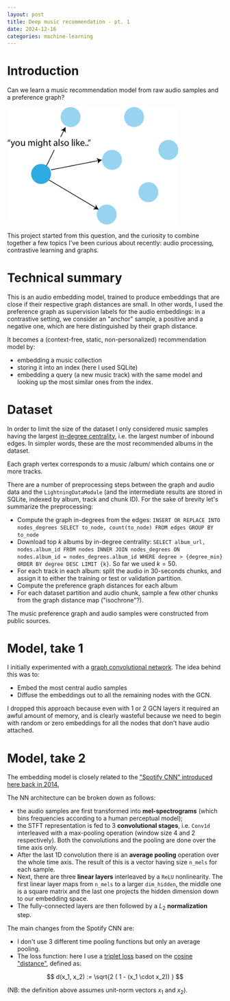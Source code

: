 ```yaml
---
layout: post
title: Deep music recommendation - pt. 1
date: 2024-12-16
categories: machine-learning
---
```



# Introduction 


<!-- ![Preference graph](prefs_graph.png "Preference graph") -->

Can we learn a music recommendation model from raw audio samples and a preference graph?

<img src="/images/prefs_graph.png" width=400/>

This project started from this question, and the curiosity to combine together a few topics I've been curious about recently: audio processing, contrastive learning and graphs.

# Technical summary

This is an audio embedding model, trained to produce embeddings that are close if their respective graph distances are small. In other words, I used the preference graph as supervision labels for the audio embeddings: in a contrastive setting, we consider an "anchor" sample, a positive and a negative one, which are here distinguished by their graph distance.

It becomes a (context-free, static, non-personalized) recommendation model by:

* embedding a music collection
* storing it into an index (here I used SQLite)
* embedding a query (a new music track) with the same model and looking up the most similar ones from the index.

# Dataset

In order to limit the size of the dataset I only considered music samples having the largest <a href="https://en.wikipedia.org/wiki/Centrality#Degree_centrality">in-degree centrality</a>, i.e. the largest number of inbound edges. In simpler words, these are the most recommended albums in the dataset.

Each graph vertex corresponds to a music /album/ which contains one or more tracks.

There are a number of preprocessing steps between the graph and audio data and the `LightningDataModule` (and the intermediate results are stored in SQLite, indexed by album, track and chunk ID). For the sake of brevity let's summarize the preprocessing:

* Compute the graph in-degrees from the edges: `INSERT OR REPLACE INTO nodes_degrees SELECT to_node, count(to_node) FROM edges GROUP BY to_node`
* Download top $k$ albums by in-degree centrality: `SELECT album_url, nodes.album_id FROM nodes INNER JOIN nodes_degrees ON nodes.album_id = nodes_degrees.album_id WHERE degree > {degree_min} ORDER BY degree DESC LIMIT {k}`. So far we used $k = 50$.
* For each track in each album: split the audio in 30-seconds chunks, and assign it to either the training or test or validation partition.
* Compute the preference graph distances for each album
* For each dataset partition and audio chunk, sample a few other chunks from the graph distance map ("isochrone"?).

The music preference graph and audio samples were constructed from public sources.


# Model, take 1

I initially experimented with a <a href="https://pytorch-geometric.readthedocs.io/en/latest/generated/torch_geometric.nn.conv.GCNConv.html#torch_geometric.nn.conv.GCNConv">graph convolutional network</a>. The idea behind this was to:

* Embed the most central audio samples
* Diffuse the embeddings out to all the remaining nodes with the GCN.

I dropped this approach because even with 1 or 2 GCN layers it required an awful amount of memory, and is clearly wasteful because we need to begin with random or zero embeddings for all the nodes that don't have audio attached.

# Model, take 2

The embedding model is closely related to the <a href="https://sander.ai/2014/08/05/spotify-cnns.html">"Spotify CNN" introduced here back in 2014.</a>

The NN architecture can be broken down as follows:

* the audio samples are first transformed into <b>mel-spectrograms</b> (which bins frequencies according to a human perceptual model);
* the STFT representation is fed to 3 <b>convolutional stages</b>, i.e. `Conv1d` interleaved with a max-pooling operation (window size 4 and 2 respectively). Both the convolutions and the pooling are done over the time axis only.
* After the last 1D convolution there is an <b>average pooling</b> operation over the whole time axis. The result of this is a vector having size `n_mels` for each sample.
* Next, there are three <b>linear layers</b> interleaved by a `ReLU` nonlinearity. The first linear layer maps from `n_mels` to a larger `dim_hidden`, the middle one is a square matrix and the last one projects the hidden dimension down to our embedding space.
* The fully-connected layers are then followed by a $L_2$ <b>normalization</b> step.

The main changes from the Spotify CNN are: 

* I don't use 3 different time pooling functions but only an average pooling.
* The loss function: here I use a <a href="https://pytorch.org/docs/stable/generated/torch.nn.TripletMarginLoss.html">triplet loss</a> based on the <a href="https://en.wikipedia.org/wiki/Cosine_similarity#Cosine_distance">cosine "distance"</a>, defined as:

$$
d(x_1, x_2) := \sqrt{2 ( 1 - (x_1 \cdot x_2)) }
$$

(NB: the definition above assumes unit-norm vectors $x_1$ and $x_2$).
